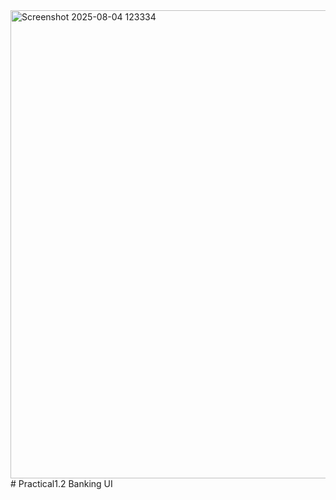<img width="1067" height="749" alt="Screenshot 2025-08-04 123334" src="https://github.com/user-attachments/assets/4fae7be2-2675-4839-bac7-891c72d729fe" />
# Practical1.2
Banking UI
